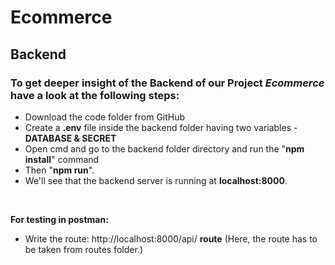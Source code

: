 # Ecommerce 
## Backend 
### To get deeper insight of the Backend of our Project *Ecommerce* have a look at the following steps:
- Download the code folder from GitHub
- Create a **.env** file inside the backend folder having two variables - **DATABASE & SECRET**
- Open cmd and go to the backend folder directory and run the "**npm install**" command
- Then "**npm run**".
- We'll see that the backend server is running at **localhost:8000**.
<br>

**For testing in postman:**
- Write the route: http://localhost:8000/api/ **route** (Here, the route has to be taken from routes folder.)
